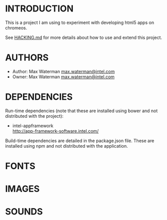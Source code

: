 # INTRODUCTION
This is a project I am using to experiment with developing html5 apps on chromeos.

See [HACKING.md](https://github.com/davidmaxwaterman/chromeos_experiment/blob/master/HACKING.md) for more details about how to use and extend this project.

# AUTHORS
* Author: Max Waterman <max.waterman@intel.com>
* Owner: Max Waterman <max.waterman@intel.com>

# DEPENDENCIES
Run-time dependencies (note that these are installed using bower and not distributed with the project):

* intel-appframework<br/>
http://app-framework-software.intel.com/

Build-time dependencies are detailed in the package.json file.
These are installed using npm and not distributed with the application.

# FONTS

# IMAGES

# SOUNDS
